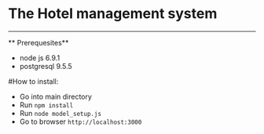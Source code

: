 
# The Hotel management system
-----------------------------

** Prerequesites**
* node js 6.9.1
* postgresql 9.5.5

#How to install:
* Go into main directory
* Run `npm install`
* Run `node model_setup.js`
* Go to browser `http://localhost:3000`
